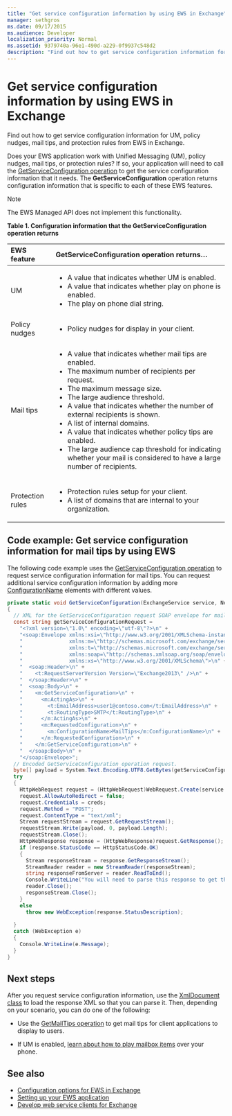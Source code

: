 ```yaml
---
title: "Get service configuration information by using EWS in Exchange"
manager: sethgros
ms.date: 09/17/2015
ms.audience: Developer
localization_priority: Normal
ms.assetid: 9379740a-96e1-490d-a229-0f9937c548d2
description: "Find out how to get service configuration information for UM, policy nudges, mail tips, and protection rules from EWS in Exchange."
---
```


# Get service configuration information by using EWS in Exchange

Find out how to get service configuration information for UM, policy nudges, mail tips, and protection rules from EWS in Exchange.
  
Does your EWS application work with Unified Messaging (UM), policy nudges, mail tips, or protection rules? If so, your application will need to call the [GetServiceConfiguration operation](http://msdn.microsoft.com/library/070cbfe5-325a-4955-8e4a-8230ea0459a7%28Office.15%29.aspx) to get the service configuration information that it needs. The **GetServiceConfiguration** operation returns configuration information that is specific to each of these EWS features. 
  
> [!NOTE]
> The EWS Managed API does not implement this functionality. 
  
**Table 1. Configuration information that the GetServiceConfiguration operation returns**

|EWS feature|GetServiceConfiguration operation returns…|
|:-----|:-----|
|UM  <br/> | <ul><li>A value that indicates whether UM is enabled.</li><li>A value that indicates whether play on phone is enabled.</li><li>The play on phone dial string.</li></ul> |
|Policy nudges  <br/> | <ul><li>Policy nudges for display in your client.</li></ul> |
|Mail tips  <br/> | <ul><li>A value that indicates whether mail tips are enabled.</li><li>The maximum number of recipients per request.</li><li>The maximum message size.</li><li>The large audience threshold.</li><li>A value that indicates whether the number of external recipients is shown.</li><li>A list of internal domains.</li><li>A value that indicates whether policy tips are enabled.</li><li>The large audience cap threshold for indicating whether your mail is considered to have a large number of recipients.  </li></ul>|
|Protection rules  <br/> | <ul><li>Protection rules setup for your client.</li><li>A list of domains that are internal to your organization.  </li></ul> |
   
## Code example: Get service configuration information for mail tips by using EWS

The following code example uses the [GetServiceConfiguration operation](http://msdn.microsoft.com/library/070cbfe5-325a-4955-8e4a-8230ea0459a7%28Office.15%29.aspx) to request service configuration information for mail tips. You can request additional service configuration information by adding more [ConfigurationName](http://msdn.microsoft.com/library/3b524a2f-9c6b-4550-9f3d-f78d176b0f7b%28Office.15%29.aspx) elements with different values. 
  
```cs
private static void GetServiceConfiguration(ExchangeService service, NetworkCredential creds)
{ 
  // XML for the GetServiceConfiguration request SOAP envelope for mail tips configuration information.
  const string getServiceConfigurationRequest = 
    "<?xml version=\"1.0\" encoding=\"utf-8\"?>\n" +
    "<soap:Envelope xmlns:xsi=\"http://www.w3.org/2001/XMLSchema-instance\"\n" +
    "               xmlns:m=\"http://schemas.microsoft.com/exchange/services/2006/messages\"\n" +
    "               xmlns:t=\"http://schemas.microsoft.com/exchange/services/2006/types\" \n" +
    "               xmlns:soap=\"http://schemas.xmlsoap.org/soap/envelope/\"\n" +
    "               xmlns:xs=\"http://www.w3.org/2001/XMLSchema\">\n" +
    "  <soap:Header>\n" +
    "    <t:RequestServerVersion Version=\"Exchange2013\" />\n" +
    "  </soap:Header>\n" +
    "  <soap:Body>\n" +
    "    <m:GetServiceConfiguration>\n" +
    "      <m:ActingAs>\n" +
    "        <t:EmailAddress>user1@contoso.com</t:EmailAddress>\n" +
    "        <t:RoutingType>SMTP</t:RoutingType>\n" +
    "      </m:ActingAs>\n" +
    "      <m:RequestedConfiguration>\n" +
    "        <m:ConfigurationName>MailTips</m:ConfigurationName>\n" +
    "      </m:RequestedConfiguration>\n" +
    "    </m:GetServiceConfiguration>\n" +
    "  </soap:Body>\n" +
    "</soap:Envelope>";
  // Encoded GetServiceConfiguration operation request.
  byte[] payload = System.Text.Encoding.UTF8.GetBytes(getServiceConfigurationRequest);
  try
  {
    HttpWebRequest request = (HttpWebRequest)WebRequest.Create(service.Url);
    request.AllowAutoRedirect = false;
    request.Credentials = creds;
    request.Method = "POST";
    request.ContentType = "text/xml";
    Stream requestStream = request.GetRequestStream();
    requestStream.Write(payload, 0, payload.Length);
    requestStream.Close();
    HttpWebResponse response = (HttpWebResponse)request.GetResponse();
    if (response.StatusCode == HttpStatusCode.OK)
    {
      Stream responseStream = response.GetResponseStream();
      StreamReader reader = new StreamReader(responseStream);
      string responseFromServer = reader.ReadToEnd();
      Console.WriteLine("You will need to parse this response to get the configuration information:\n\n" + responseFromServer);
      reader.Close();
      responseStream.Close();
    }
    else
      throw new WebException(response.StatusDescription);
          
  }
  catch (WebException e)
  {
    Console.WriteLine(e.Message);
  }
}

```

## Next steps

After you request service configuration information, use the [XmlDocument class](http://msdn.microsoft.com/en-us/library/system.xml.xmldocument.aspx) to load the response XML so that you can parse it. Then, depending on your scenario, you can do one of the following: 
  
- Use the [GetMailTips operation](http://msdn.microsoft.com/library/025483ec-a9f3-4735-8a95-d26e30ea7974%28Office.15%29.aspx) to get mail tips for client applications to display to users. 
    
- If UM is enabled, [learn about how to play mailbox items](http://blogs.msdn.com/b/exchangedev/archive/2009/11/05/play-exchange-2010-mailbox-items-on-your-phone-by-using-the-ews-managed-api.aspx) over your phone. 
    
## See also

- [Configuration options for EWS in Exchange](configuration-options-for-ews-in-exchange.md)    
- [Setting up your EWS application](setting-up-your-ews-application.md)    
- [Develop web service clients for Exchange](develop-web-service-clients-for-exchange.md)
    

